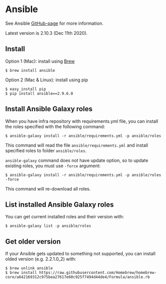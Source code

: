 # Ansible

See Ansible [GitHub-page](https://github.com/ansible/ansible) for more information.

Latest version is 2.10.3 (Dec 11th 2020).

## Install

Option 1 (Mac): install using [Brew](brew.md)

```
$ brew install ansible
```

Option 2 (Mac & Linux): install using pip

```
$ easy_install pip
$ pip install ansible==2.9.6.0
```

## Install Ansible Galaxy roles

When you have infra repository with requirements.yml file, you can install the roles specified with the following command:

```
$ ansible-galaxy install -r ansible/requirements.yml -p ansible/roles
```

This command will read the file `ansible/requirements.yml` and install specified roles to folder `ansible/roles`.

`ansible-galaxy` command does not have update option, so to update existing roles, you must use `-force` argument:

```
$ ansible-galaxy install -r ansible/requirements.yml -p ansible/roles -force
```

This command will re-download all roles.

## List installed Ansible Galaxy roles

You can get current installed roles and their version with:

```
$ ansible-galaxy list -p ansible/roles
```

## Get older version

If your Ansible gets updated to something not supported, you can install olded version (e.g. 2.2.1.0_2) with:

```
$ brew unlink ansible
$ brew install https://raw.githubusercontent.com/Homebrew/homebrew-core/a642169312c975bea27617e60c925f7494d44de4/Formula/ansible.rb
```
